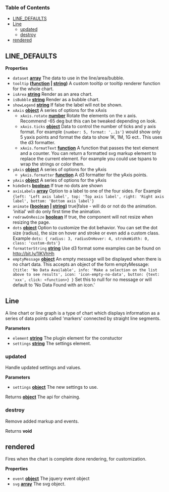 <!-- Generated by documentation.js. Update this documentation by updating the source code. -->

### Table of Contents

-   [LINE_DEFAULTS](#line_defaults)
-   [Line](#line)
    -   [updated](#updated)
    -   [destroy](#destroy)
-   [rendered](#rendered)

## LINE_DEFAULTS

**Properties**

-   `dataset` **[array](https://developer.mozilla.org/docs/Web/JavaScript/Reference/Global_Objects/Array)** The data to use in the line/area/bubble.
-   `tooltip` **([function](https://developer.mozilla.org/docs/Web/JavaScript/Reference/Statements/function) \| [string](https://developer.mozilla.org/docs/Web/JavaScript/Reference/Global_Objects/String))** A custom tooltip or tooltip renderer function
    for the whole chart.
-   `isArea` **[string](https://developer.mozilla.org/docs/Web/JavaScript/Reference/Global_Objects/String)** Render as an area chart.
-   `isBubble` **[string](https://developer.mozilla.org/docs/Web/JavaScript/Reference/Global_Objects/String)** Render as a bubble chart.
-   `showLegend` **[string](https://developer.mozilla.org/docs/Web/JavaScript/Reference/Global_Objects/String)** If false the label will not be shown.
-   `xAxis` **[object](https://developer.mozilla.org/docs/Web/JavaScript/Reference/Global_Objects/Object)** A series of options for the xAxis
    -   `xAxis.rotate` **[number](https://developer.mozilla.org/docs/Web/JavaScript/Reference/Global_Objects/Number)** Rotate the elements on the x axis.
        Recommend -65 deg but this can be tweaked depending on look.
    -   `xAxis.ticks` **[object](https://developer.mozilla.org/docs/Web/JavaScript/Reference/Global_Objects/Object)** Data to control the number of ticks and y axis format.
        For example `{number: 5, format: ',.1s'}` would show only 5 yaxis points and format the
        data to show 1K, 1M, 1G ect.. This uses the d3 formatter.
    -   `xAxis.formatText` **[function](https://developer.mozilla.org/docs/Web/JavaScript/Reference/Statements/function)** A function that passes the text element and a counter.
        You can return a formatted svg markup element to replace the current element.
        For example you could use tspans to wrap the strings or color them.
-   `yAxis` **[object](https://developer.mozilla.org/docs/Web/JavaScript/Reference/Global_Objects/Object)** A series of options for the yAxis
    -   `yAxis.formatter` **[function](https://developer.mozilla.org/docs/Web/JavaScript/Reference/Statements/function)** A d3 formatter for the yAxis points.
-   `yAxis` **[object](https://developer.mozilla.org/docs/Web/JavaScript/Reference/Global_Objects/Object)** A series of options for the yAxis
-   `hideDots` **[boolean](https://developer.mozilla.org/docs/Web/JavaScript/Reference/Global_Objects/Boolean)** If true no dots are shown
-   `axisLabels` **[array](https://developer.mozilla.org/docs/Web/JavaScript/Reference/Global_Objects/Array)** Option to a label to one of the four sides. For Example
    `{left: 'Left axis label', top: 'Top axis label',
    right: 'Right axis label', bottom: 'Bottom axis label'}`
-   `animate` **([boolean](https://developer.mozilla.org/docs/Web/JavaScript/Reference/Global_Objects/Boolean) \| [string](https://developer.mozilla.org/docs/Web/JavaScript/Reference/Global_Objects/String))** true|false - will do or not do the animation.
    'initial' will do only first time the animation.
-   `redrawOnResize` **[boolean](https://developer.mozilla.org/docs/Web/JavaScript/Reference/Global_Objects/Boolean)** If true, the component will not resize when resizing the page.
-   `dots` **[object](https://developer.mozilla.org/docs/Web/JavaScript/Reference/Global_Objects/Object)** Option to customize the dot behavior. You can set the dot size (radius),
    the size on hover and stroke or even add a custom class.
    Example `dots: { radius: 3, radiusOnHover: 4, strokeWidth: 0, class: 'custom-dots'}`
-   `formatterString` **[string](https://developer.mozilla.org/docs/Web/JavaScript/Reference/Global_Objects/String)** Use d3 format some examples can be found on <http://bit.ly/1IKVhHh>
-   `emptyMessage` **[object](https://developer.mozilla.org/docs/Web/JavaScript/Reference/Global_Objects/Object)** An empty message will be displayed when there is no chart data.
    This accepts an object of the form emptyMessage:
    `{title: 'No Data Available',
     info: 'Make a selection on the list above to see results', icon: 'icon-empty-no-data',
     button: {text: 'xxx', click: <function>}
     }`
     Set this to null for no message or will default to 'No Data Found with an icon.'

## Line

A line chart or line graph is a type of chart which displays information as a series of data
points called 'markers' connected by straight line segments.

**Parameters**

-   `element` **[string](https://developer.mozilla.org/docs/Web/JavaScript/Reference/Global_Objects/String)** The plugin element for the constuctor
-   `settings` **[string](https://developer.mozilla.org/docs/Web/JavaScript/Reference/Global_Objects/String)** The settings element.

### updated

Handle updated settings and values.

**Parameters**

-   `settings` **[object](https://developer.mozilla.org/docs/Web/JavaScript/Reference/Global_Objects/Object)** The new settings to use.

Returns **[object](https://developer.mozilla.org/docs/Web/JavaScript/Reference/Global_Objects/Object)** The api for chaining.

### destroy

Remove added markup and events.

Returns **void** 

## rendered

Fires when the chart is complete done rendering, for customization.

**Properties**

-   `event` **[object](https://developer.mozilla.org/docs/Web/JavaScript/Reference/Global_Objects/Object)** The jquery event object
-   `svg` **[array](https://developer.mozilla.org/docs/Web/JavaScript/Reference/Global_Objects/Array)** The svg object.
